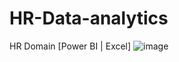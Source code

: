 # HR-Data-analytics
HR Domain [Power BI | Excel]
![image](https://github.com/Neowick3000D/HR-Data-analytics/assets/83898259/22fcbfad-cb01-4736-9b56-ab61410883b4)
